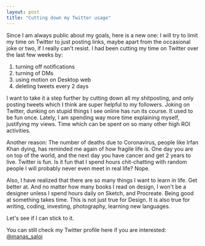 ```yaml
---
layout: post
title: "Cutting down my Twitter usage"
---
```


Since I am always public about my goals, here is a new one: I will try to limit my time on Twitter to just posting links, maybe apart from the occasional joke or two, if I really can't resist. I had been cutting my time on Twitter over the last few weeks by:
1. turning off notifications
2. turning of DMs
3. using motion on Desktop web
4. deleting tweets every 2 days

I want to take it a step further by cutting down all my shitposting, and only posting tweets which I think are super helpful to my followers. Joking on Twitter, dunking on stupid things I see online has run its course. It used to be fun once. Lately, I am spending way more time explaining myself, justifying my views. Time which can be spent on so many other high ROI activities.

Another reason: The number of deaths due to Coronavirus, people like Irfan Khan dying, has reminded me again of how fragile life is. One day you are on top of the world, and the next day you have cancer and get 2 years to live. Twitter is fun. Is it fun that I spend hours chit-chatting with random people I will probably never even meet in real life? Nope.

Also, I have realized that there are so many things I want to learn in life. Get better at. And no matter how many books I read on design, I won't be a designer unless I spend hours daily on Sketch, and Procreate. Being good at something takes time. This is not just true for Design. It is also true for writing, coding, investing, photography, learning new languages.

Let's see if I can stick to it.

You can still check my Twitter profile here if you are interested: [@manas_saloi](http://twitter.com/manas_saloi)
